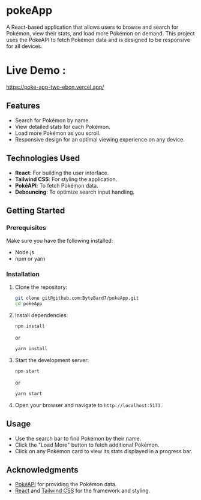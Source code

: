 # pokeApp

A React-based application that allows users to browse and search for Pokémon, view their stats, and load more Pokémon on demand. This project uses the PokéAPI to fetch Pokémon data and is designed to be responsive for all devices.

# Live Demo :
https://poke-app-two-ebon.vercel.app/

## Features

- Search for Pokémon by name.
- View detailed stats for each Pokémon.
- Load more Pokémon as you scroll.
- Responsive design for an optimal viewing experience on any device.

## Technologies Used

- **React**: For building the user interface.
- **Tailwind CSS**: For styling the application.
- **PokéAPI**: To fetch Pokémon data.
- **Debouncing**: To optimize search input handling.

## Getting Started

### Prerequisites

Make sure you have the following installed:

- Node.js
- npm or yarn

### Installation

1. Clone the repository:

   ```bash
   git clone git@github.com:ByteBard7/pokeApp.git
   cd pokeApp

   ```

2. Install dependencies:

   ```bash
   npm install
   ```

   or

   ```bash
   yarn install
   ```

3. Start the development server:

   ```bash
   npm start
   ```

   or

   ```bash
   yarn start
   ```

4. Open your browser and navigate to `http://localhost:5173`.

## Usage

- Use the search bar to find Pokémon by their name.
- Click the "Load More" button to fetch additional Pokémon.
- Click on any Pokémon card to view its stats displayed in a progress bar.

## Acknowledgments

- [PokéAPI](https://pokeapi.co/) for providing the Pokémon data.
- [React](https://reactjs.org/) and [Tailwind CSS](https://tailwindcss.com/) for the framework and styling.
